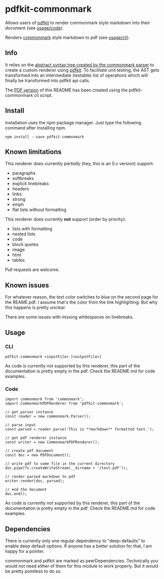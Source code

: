 # pdfkit-commonmark

Allows users of
[pdfkit](https://github.com/devongovett/pdfkit)
to render commonmark style markdown into 
their document (see [usage/code](#code)). 

Renders [commonmark](https://github.com/commonmark) 
style markdown to pdf (see [usage/cli](#cli)). 

## Info

It relies on the [abstract
syntax tree created by the commonmark parser](https://github.com/commonmark/commonmark.js#usage) 
to create a custom renderer using 
[pdfkit](http://pdfkit.org/docs/text.html).
To facilitate unit testing, the AST gets 
transformed into an intermediate (testable) 
list of operations which will finally be 
transformed into pdfkit api calls.

The [PDF version](README.pdf) of this README has been 
created using the pdfkit-commonmark cli script.

## Install

Installation uses the npm package manager. Just type the 
following command after installing npm.

    npm install --save pdfkit-commonmark

## Known limitations

This renderer does currently _partially_ (hey, this is an 0.x version) support:

- paragraphs
- softbreaks
- explicit linebreaks
- headers
- links
- strong
- emph
- flat lists without formatting

This renderer does currently __not__ support (order by priority):

- lists with formatting
- nested lists
- code
- block quotes
- image
- html
- tables

Pull requests are welcome.

## Known issues

For whatever reason, the text color switches to blue on the 
second page for the REAME.pdf. I assume that's the color from 
the link highlighting. But why this happens is pretty unclear.

There are some issues with missing whitespaces on linebreaks. 

## Usage

### CLI

    pdfkit-commonmark <inputFile> [<outputFile>]

As code is currently not supported by this renderer, this
part of the documentation is pretty empty in the pdf. Check
the README.md for code examples.
    
### Code

    import commonmark from 'commonmark';
    import CommonmarkPDFRenderer from 'pdfkit-commonmark';
    
    // get parser instance
    const reader = new commonmark.Parser();
    
    // parse input
    const parsed = reader.parse('This is **markdown** formatted text.');
    
    // get pdf renderer instance
    const writer = new CommonmarkPDFRenderer();
    
    // create pdf document
    const doc = new PDFDocument();
    
    // write pdf to some file in the current directory
    doc.pipe(fs.createWriteStream(__dirname + '/test.pdf'));
    
    // render parsed markdown to pdf
    writer.render(doc, parsed);
    
    // end the document
    doc.end();
    
As code is currently not supported by this renderer, this
part of the documentation is pretty empty in the pdf. Check
the README.md for code examples.

## Dependencies

There is currently only one regular dependency to "deep-defaults" 
to enable deep default options. If anyone has a better solution
for that, I am happy for a pointer.

commonmark and pdfkit are marked as peerDependencies. Technically 
you would not need either of them for this module to work 
properly. But it would be pretty pointless to do so.
